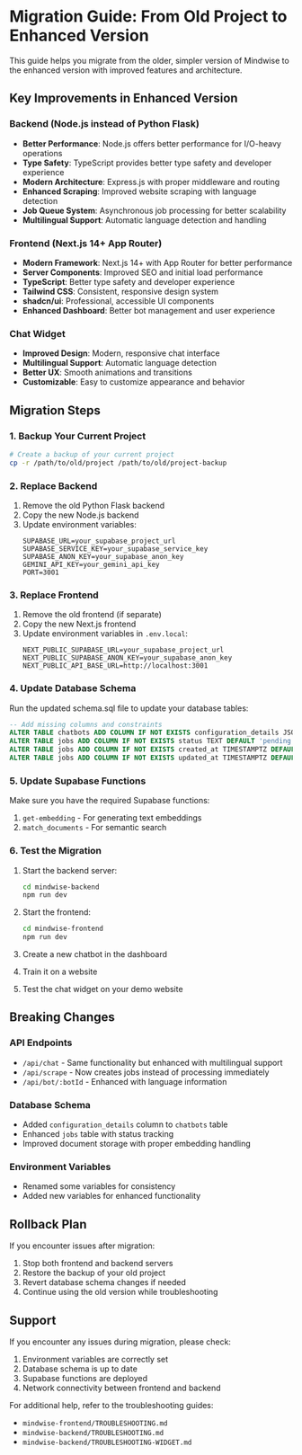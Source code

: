 # Migration Guide: From Old Project to Enhanced Version

This guide helps you migrate from the older, simpler version of Mindwise to the enhanced version with improved features and architecture.

## Key Improvements in Enhanced Version

### Backend (Node.js instead of Python Flask)
- **Better Performance**: Node.js offers better performance for I/O-heavy operations
- **Type Safety**: TypeScript provides better type safety and developer experience
- **Modern Architecture**: Express.js with proper middleware and routing
- **Enhanced Scraping**: Improved website scraping with language detection
- **Job Queue System**: Asynchronous job processing for better scalability
- **Multilingual Support**: Automatic language detection and handling

### Frontend (Next.js 14+ App Router)
- **Modern Framework**: Next.js 14+ with App Router for better performance
- **Server Components**: Improved SEO and initial load performance
- **TypeScript**: Better type safety and developer experience
- **Tailwind CSS**: Consistent, responsive design system
- **shadcn/ui**: Professional, accessible UI components
- **Enhanced Dashboard**: Better bot management and user experience

### Chat Widget
- **Improved Design**: Modern, responsive chat interface
- **Multilingual Support**: Automatic language detection
- **Better UX**: Smooth animations and transitions
- **Customizable**: Easy to customize appearance and behavior

## Migration Steps

### 1. Backup Your Current Project
```bash
# Create a backup of your current project
cp -r /path/to/old/project /path/to/old/project-backup
```

### 2. Replace Backend
1. Remove the old Python Flask backend
2. Copy the new Node.js backend
3. Update environment variables:
   ```env
   SUPABASE_URL=your_supabase_project_url
   SUPABASE_SERVICE_KEY=your_supabase_service_key
   SUPABASE_ANON_KEY=your_supabase_anon_key
   GEMINI_API_KEY=your_gemini_api_key
   PORT=3001
   ```

### 3. Replace Frontend
1. Remove the old frontend (if separate)
2. Copy the new Next.js frontend
3. Update environment variables in `.env.local`:
   ```env
   NEXT_PUBLIC_SUPABASE_URL=your_supabase_project_url
   NEXT_PUBLIC_SUPABASE_ANON_KEY=your_supabase_anon_key
   NEXT_PUBLIC_API_BASE_URL=http://localhost:3001
   ```

### 4. Update Database Schema
Run the updated schema.sql file to update your database tables:
```sql
-- Add missing columns and constraints
ALTER TABLE chatbots ADD COLUMN IF NOT EXISTS configuration_details JSONB;
ALTER TABLE jobs ADD COLUMN IF NOT EXISTS status TEXT DEFAULT 'pending';
ALTER TABLE jobs ADD COLUMN IF NOT EXISTS created_at TIMESTAMPTZ DEFAULT CURRENT_TIMESTAMP;
ALTER TABLE jobs ADD COLUMN IF NOT EXISTS updated_at TIMESTAMPTZ DEFAULT CURRENT_TIMESTAMP;
```

### 5. Update Supabase Functions
Make sure you have the required Supabase functions:
1. `get-embedding` - For generating text embeddings
2. `match_documents` - For semantic search

### 6. Test the Migration
1. Start the backend server:
   ```bash
   cd mindwise-backend
   npm run dev
   ```

2. Start the frontend:
   ```bash
   cd mindwise-frontend
   npm run dev
   ```

3. Create a new chatbot in the dashboard
4. Train it on a website
5. Test the chat widget on your demo website

## Breaking Changes

### API Endpoints
- `/api/chat` - Same functionality but enhanced with multilingual support
- `/api/scrape` - Now creates jobs instead of processing immediately
- `/api/bot/:botId` - Enhanced with language information

### Database Schema
- Added `configuration_details` column to `chatbots` table
- Enhanced `jobs` table with status tracking
- Improved document storage with proper embedding handling

### Environment Variables
- Renamed some variables for consistency
- Added new variables for enhanced functionality

## Rollback Plan

If you encounter issues after migration:

1. Stop both frontend and backend servers
2. Restore the backup of your old project
3. Revert database schema changes if needed
4. Continue using the old version while troubleshooting

## Support

If you encounter any issues during migration, please check:
1. Environment variables are correctly set
2. Database schema is up to date
3. Supabase functions are deployed
4. Network connectivity between frontend and backend

For additional help, refer to the troubleshooting guides:
- `mindwise-frontend/TROUBLESHOOTING.md`
- `mindwise-backend/TROUBLESHOOTING.md`
- `mindwise-backend/TROUBLESHOOTING-WIDGET.md`